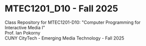 # MTEC1201_D10 - Fall 2025 
Class Repository for MTEC1201-D10: "Computer Programming for Interactive Media I"   
Prof. Ian Pokorny   
CUNY CityTech - Emerging Media Technology - Fall 2025